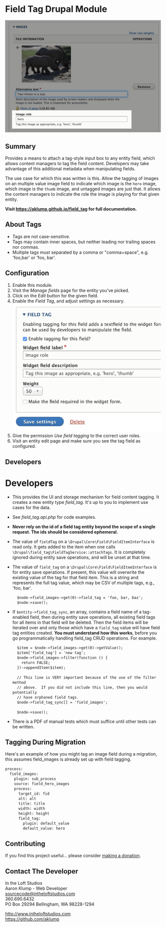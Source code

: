 # Field Tag Drupal Module

![Implementation](images/implementation.jpg)

## Summary

Provides a means to attach a tag-style input box to any entity field, which allows content managers to tag the field content.  Developers may take advantage of this additional metadata when manipulating fields.

The use case for which this was written is this.  Allow the tagging of images on an multiple value image field to indicate which image is the `hero` image, which image is the `thumb` image, and untagged images are just that.  It allows the content managers to indicate the role the image is playing for that given entity.

**Visit <https://aklump.github.io/field_tag> for full documentation.**

## About Tags

* Tags are not case-sensitive.
* Tags may contain inner spaces, but neither leading nor trailing spaces nor commas.
* Multiple tags must separated by a comma or "comma+space", e.g. 'foo,bar' or 'foo, bar'.

## Configuration

1. Enable this module.
1. Visit the _Manage fields_ page for the entity you've picked.
1. Click on the _Edit_ button for the given field.
1. Enable the _Field Tag_, and adjust settings as necessary.  ![Settings](images/settings.jpg)
1. Give the permission _Use field tagging_ to the correct user roles.
1. Visit an entity edit page and make sure you see the tag field as configured.

## Developers

# Developers

* This provides the UI and storage mechanism for field content tagging.  It creates a new entity type _field_tag_.  It's up to you to implement use cases for the data.
* See _field_tag.api.php_ for code examples.
* **Never rely on the id of a field tag entity beyond the scope of a single request. The ids should be considered ephemeral.**
* The value of `fieldTag` on a `\Drupal\Core\Field\FieldItemInterface` is read only.  It gets added to the item when one calls `\Drupal\field_tag\FieldTagService::attachTags`.  It is completely ignored during entity save operations, and will be unset at that time.

* The value of `field_tag` on a `\Drupal\Core\Field\FieldItemInterface` is for entity save operations.  If present, this value will overwrite the existing value of the tag for that field item.  This is a string and represents the full tag value, which may be CSV of multiple tags, e.g., 'foo, bar'.

        $node->field_images->get(0)->field_tag = 'foo, bar, baz';
        $node->save();

* If `$entity->field_tag_sync`, an array, contains a field name of a tag-enabled field, then during entity save operations, all existing field tags for all items in that field will be deleted.  Then the field items will be iterated over and only those which have a `field_tag` value will have field tag entities created.  **You must understand how this works**, before you go programmatically handling field_tag CRUD operations.  For example.

        $item = $node->field_images->get(0)->getValue();
        $item['field_tag'] = 'new tag';
        $node->field_images->filter(function () {
          return FALSE;
        })->appendItem($item);
        
        // This line is VERY important because of the use of the filter method
        // above.  If you did not include this line, then you would potentially
        // have orphaned field tags.
        $node->field_tag_sync[] = 'field_images';
        
        $node->save();

* There is a PDF of manual tests which must suffice until other tests can be written.

## Tagging During Migration

Here's an example of how you might tag an image field during a migration, this assumes field_images is already set up with field tagging.

    process:
      field_images:
        plugin: sub_process
        source: field_hero_images
        process:
          target_id: fid
          alt: alt
          title: title
          width: width
          height: height
          field_tag:
            plugin: default_value
            default_value: hero

## Contributing

If you find this project useful... please consider [making a donation](https://www.paypal.com/cgi-bin/webscr?cmd=_s-xclick&hosted_button_id=4E5KZHDQCEUV8&item_name=Gratitude%20for%20aklump%2Ffield_tag).

## Contact The Developer

In the Loft Studios  
Aaron Klump - Web Developer  
sourcecode@intheloftstudios.com  
360.690.6432  
PO Box 29294 Bellingham, WA 98228-1294  

<http://www.intheloftstudios.com>  
<https://github.com/aklump>  
